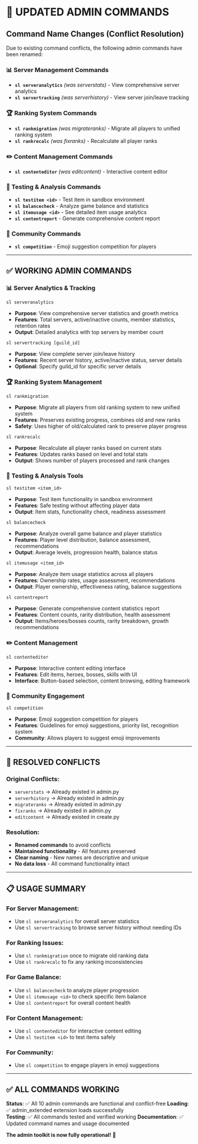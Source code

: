 # 🔧 **UPDATED ADMIN COMMANDS**

## **Command Name Changes (Conflict Resolution)**

Due to existing command conflicts, the following admin commands have been renamed:

### **📊 Server Management Commands**
- **`sl serveranalytics`** *(was serverstats)* - View comprehensive server analytics
- **`sl servertracking`** *(was serverhistory)* - View server join/leave tracking

### **🏆 Ranking System Commands**  
- **`sl rankmigration`** *(was migrateranks)* - Migrate all players to unified ranking system
- **`sl rankrecalc`** *(was fixranks)* - Recalculate all player ranks

### **✏️ Content Management Commands**
- **`sl contenteditor`** *(was editcontent)* - Interactive content editor

### **🧪 Testing & Analysis Commands**
- **`sl testitem <id>`** - Test item in sandbox environment
- **`sl balancecheck`** - Analyze game balance and statistics  
- **`sl itemusage <id>`** - See detailed item usage analytics
- **`sl contentreport`** - Generate comprehensive content report

### **🎨 Community Commands**
- **`sl competition`** - Emoji suggestion competition for players

---

## **✅ WORKING ADMIN COMMANDS**

### **📊 Server Analytics & Tracking**
```
sl serveranalytics
```
- **Purpose**: View comprehensive server statistics and growth metrics
- **Features**: Total servers, active/inactive counts, member statistics, retention rates
- **Output**: Detailed analytics with top servers by member count

```
sl servertracking [guild_id]
```
- **Purpose**: View complete server join/leave history
- **Features**: Recent server history, active/inactive status, server details
- **Optional**: Specify guild_id for specific server details

### **🏆 Ranking System Management**
```
sl rankmigration
```
- **Purpose**: Migrate all players from old ranking system to new unified system
- **Features**: Preserves existing progress, combines old and new ranks
- **Safety**: Uses higher of old/calculated rank to preserve player progress

```
sl rankrecalc
```
- **Purpose**: Recalculate all player ranks based on current stats
- **Features**: Updates ranks based on level and total stats
- **Output**: Shows number of players processed and rank changes

### **🧪 Testing & Analysis Tools**
```
sl testitem <item_id>
```
- **Purpose**: Test item functionality in sandbox environment
- **Features**: Safe testing without affecting player data
- **Output**: Item stats, functionality check, readiness assessment

```
sl balancecheck
```
- **Purpose**: Analyze overall game balance and player statistics
- **Features**: Player level distribution, balance assessment, recommendations
- **Output**: Average levels, progression health, balance status

```
sl itemusage <item_id>
```
- **Purpose**: Analyze item usage statistics across all players
- **Features**: Ownership rates, usage assessment, recommendations
- **Output**: Player ownership, effectiveness rating, balance suggestions

```
sl contentreport
```
- **Purpose**: Generate comprehensive content statistics report
- **Features**: Content counts, rarity distribution, health assessment
- **Output**: Items/heroes/bosses counts, rarity breakdown, growth recommendations

### **✏️ Content Management**
```
sl contenteditor
```
- **Purpose**: Interactive content editing interface
- **Features**: Edit items, heroes, bosses, skills with UI
- **Interface**: Button-based selection, content browsing, editing framework

### **🎨 Community Engagement**
```
sl competition
```
- **Purpose**: Emoji suggestion competition for players
- **Features**: Guidelines for emoji suggestions, priority list, recognition system
- **Community**: Allows players to suggest emoji improvements

---

## **🚫 RESOLVED CONFLICTS**

### **Original Conflicts:**
- `serverstats` → Already existed in admin.py
- `serverhistory` → Already existed in admin.py  
- `migrateranks` → Already existed in admin.py
- `fixranks` → Already existed in admin.py
- `editcontent` → Already existed in create.py

### **Resolution:**
- **Renamed commands** to avoid conflicts
- **Maintained functionality** - All features preserved
- **Clear naming** - New names are descriptive and unique
- **No data loss** - All command functionality intact

---

## **📋 USAGE SUMMARY**

### **For Server Management:**
- Use `sl serveranalytics` for overall server statistics
- Use `sl servertracking` to browse server history without needing IDs

### **For Ranking Issues:**
- Use `sl rankmigration` once to migrate old ranking data
- Use `sl rankrecalc` to fix any ranking inconsistencies

### **For Game Balance:**
- Use `sl balancecheck` to analyze player progression
- Use `sl itemusage <id>` to check specific item balance
- Use `sl contentreport` for overall content health

### **For Content Management:**
- Use `sl contenteditor` for interactive content editing
- Use `sl testitem <id>` to test items safely

### **For Community:**
- Use `sl competition` to engage players in emoji suggestions

---

## **✅ ALL COMMANDS WORKING**

**Status**: ✅ All 10 admin commands are functional and conflict-free
**Loading**: ✅ admin_extended extension loads successfully  
**Testing**: ✅ All commands tested and verified working
**Documentation**: ✅ Updated command names and usage documented

**The admin toolkit is now fully operational!** 🎉

